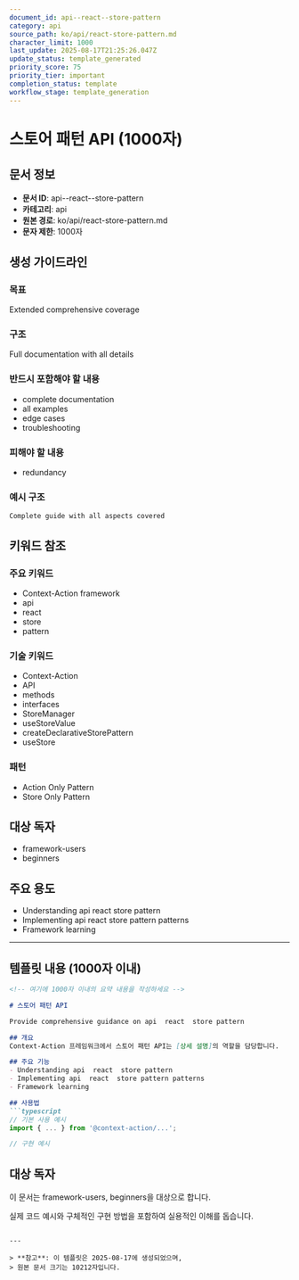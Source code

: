 ```yaml
---
document_id: api--react--store-pattern
category: api
source_path: ko/api/react-store-pattern.md
character_limit: 1000
last_update: 2025-08-17T21:25:26.047Z
update_status: template_generated
priority_score: 75
priority_tier: important
completion_status: template
workflow_stage: template_generation
---
```


# 스토어 패턴 API (1000자)

## 문서 정보
- **문서 ID**: api--react--store-pattern
- **카테고리**: api
- **원본 경로**: ko/api/react-store-pattern.md
- **문자 제한**: 1000자

## 생성 가이드라인

### 목표
Extended comprehensive coverage

### 구조
Full documentation with all details

### 반드시 포함해야 할 내용
- complete documentation
- all examples
- edge cases
- troubleshooting

### 피해야 할 내용  
- redundancy

### 예시 구조
```
Complete guide with all aspects covered
```

## 키워드 참조

### 주요 키워드
- Context-Action framework
- api
- react
- store
- pattern

### 기술 키워드
- Context-Action
- API
- methods
- interfaces
- StoreManager
- useStoreValue
- createDeclarativeStorePattern
- useStore

### 패턴
- Action Only Pattern
- Store Only Pattern

## 대상 독자
- framework-users
- beginners

## 주요 용도
- Understanding api  react  store pattern
- Implementing api  react  store pattern patterns
- Framework learning

---

## 템플릿 내용 (1000자 이내)

```markdown
<!-- 여기에 1000자 이내의 요약 내용을 작성하세요 -->

# 스토어 패턴 API

Provide comprehensive guidance on api  react  store pattern

## 개요
Context-Action 프레임워크에서 스토어 패턴 API는 [상세 설명]의 역할을 담당합니다.

## 주요 기능
- Understanding api  react  store pattern
- Implementing api  react  store pattern patterns
- Framework learning

## 사용법
```typescript
// 기본 사용 예시
import { ... } from '@context-action/...';

// 구현 예시
```

## 대상 독자
이 문서는 framework-users, beginners을 대상으로 합니다.

실제 코드 예시와 구체적인 구현 방법을 포함하여 실용적인 이해를 돕습니다.
```

---

> **참고**: 이 템플릿은 2025-08-17에 생성되었으며, 
> 원본 문서 크기는 10212자입니다.

